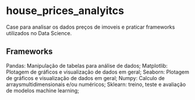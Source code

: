 # house_prices_analyitcs
Case para analisar os dados preços de imoveis e praticar frameworks utilizados no Data Science.
## Frameworks
Pandas: Manipulação de tabelas para análise de dados;
Matplotlib: Plotagem de gráficos e visualização de dados em geral;
Seaborn: Plotagem de gráficos e visualização de dados em geral;
Numpy: Calculo de arraysmultidimensionais e/ou numéricos;
Sklearn: treino, teste e avaliação de modelos machine learning;
